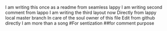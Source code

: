 I am writing this once as a readme from seamless lappy
I am writing second comment from lappo
I am writing the third layout now
Directly from lappy local master branch 
In care of the soul owner of this file
Edit from github directly 
I am more than a song 
#For sentization
##for comment purpose
